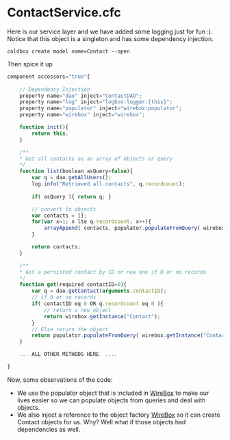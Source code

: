 # ContactService.cfc

Here is our service layer and we have added some logging just for fun :). Notice that this object is a singleton and has some dependency injection.

```
coldbox create model name=Contact --open
```

Then spice it up

```js
component accessors="true"{
	
	// Dependency Injection
	property name="dao" inject="ContactDAO";
	property name="log" inject="logbox:logger:{this}";
	property name="populator" inject="wirebox:populator";
	property name="wirebox" inject="wirebox";

	function init(){
		return this;
	}

	/**
	* Get all contacts as an array of objects or query
	*/
	function list(boolean asQuery=false){
		var q = dao.getAllUsers();
		log.info("Retrieved all contacts", q.recordcount);
		
		if( asQuery ){ return q; }

		// convert to objects
		var contacts = [];
		for(var x=1; x lte q.recordcount; x++){
			arrayAppend( contacts, populator.populateFromQuery( wirebox.getInstance("Contact"), q, x ) );
		}

		return contacts;
	}

	/**
	* Get a persisted contact by ID or new one if 0 or no records
	*/
	function get(required contactID=0){
		var q = dao.getContact(arguments.contactID);
		// if 0 or no records
		if( contactID eq 0 OR q.recordcount eq 0 ){
			// return a new object
			return wirebox.getInstance("Contact");
		}
		// Else return the object
		return populator.populateFromQuery( wirebox.getInstance("Contact"), q, 1 );
	}

	... ALL OTHER METHODS HERE  ....

}
```

Now, some observations of the code:

* We use the populator object that is included in [WireBox](http://wiki.coldbox.org/wiki/WireBox.cfm) to make our lives easier so we can populate objects from queries and deal with objects. 
* We also inject a reference to the object factory [WireBox](http://wiki.coldbox.org/wiki/WireBox.cfm) so it can create Contact objects for us. Why? Well what if those objects had dependencies as well.